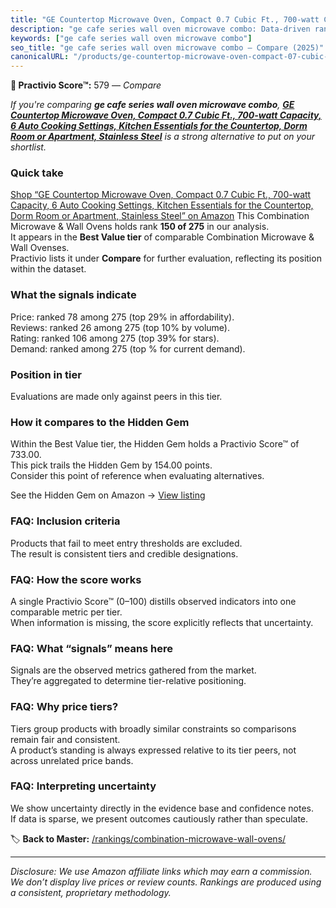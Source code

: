 ```yaml
---
title: "GE Countertop Microwave Oven, Compact 0.7 Cubic Ft., 700-watt Capacity, 6 Auto Cooking Settings, Kitchen Essentials for the Countertop, Dorm Room or Apartment, Stainless Steel"
description: "ge cafe series wall oven microwave combo: Data-driven ranking using the Practivio Score™. Positioned by quality, value, demand, findability, momentum."
keywords: ["ge cafe series wall oven microwave combo"]
seo_title: "ge cafe series wall oven microwave combo — Compare (2025)"
canonicalURL: "/products/ge-countertop-microwave-oven-compact-07-cubic-ft-700-watt-capacity-6-auto-cooking-settings-kitchen-essentials-for-the-countertop-dorm-room-or-apartment-stainless-steel-B010RX8GVY/"
---
```


**🛒 Practivio Score™:** 579 — _Compare_


*If you're comparing **ge cafe series wall oven microwave combo**, **[GE Countertop Microwave Oven, Compact 0.7 Cubic Ft., 700-watt Capacity, 6 Auto Cooking Settings, Kitchen Essentials for the Countertop, Dorm Room or Apartment, Stainless Steel](https://www.amazon.com/dp/B010RX8GVY?tag=practivio-20)** is a strong alternative to put on your shortlist.*
### Quick take
[Shop “GE Countertop Microwave Oven, Compact 0.7 Cubic Ft., 700-watt Capacity, 6 Auto Cooking Settings, Kitchen Essentials for the Countertop, Dorm Room or Apartment, Stainless Steel” on Amazon](https://www.amazon.com/dp/B010RX8GVY?tag=practivio-20)
This Combination Microwave & Wall Ovens holds rank **150 of 275** in our analysis.  
It appears in the **Best Value tier** of comparable Combination Microwave & Wall Ovenses.  
Practivio lists it under **Compare** for further evaluation, reflecting its position within the dataset.

### What the signals indicate
Price: ranked 78 among 275 (top 29% in affordability).  
Reviews: ranked 26 among 275 (top 10% by volume).  
Rating: ranked 106 among 275 (top 39% for stars).  
Demand: ranked  among 275 (top % for current demand).

### Position in tier
Evaluations are made only against peers in this tier.

### How it compares to the Hidden Gem
Within the Best Value tier, the Hidden Gem holds a Practivio Score™ of 733.00.  
This pick trails the Hidden Gem by 154.00 points.  
Consider this point of reference when evaluating alternatives.  

See the Hidden Gem on Amazon → [View listing](https://www.amazon.com/dp/B0DY11H2PJ?tag=practivio-20)

### FAQ: Inclusion criteria
Products that fail to meet entry thresholds are excluded.  
The result is consistent tiers and credible designations.

### FAQ: How the score works
A single Practivio Score™ (0–100) distills observed indicators into one comparable metric per tier.  
When information is missing, the score explicitly reflects that uncertainty.

### FAQ: What “signals” means here
Signals are the observed metrics gathered from the market.  
They’re aggregated to determine tier-relative positioning.

### FAQ: Why price tiers?
Tiers group products with broadly similar constraints so comparisons remain fair and consistent.  
A product’s standing is always expressed relative to its tier peers, not across unrelated price bands.

### FAQ: Interpreting uncertainty
We show uncertainty directly in the evidence base and confidence notes.  
If data is sparse, we present outcomes cautiously rather than speculate.

<!-- Missing template for Compare/CompareWithinPriceClass -->


🏷️ **Back to Master:** [/rankings/combination-microwave-wall-ovens/](/rankings/combination-microwave-wall-ovens/)

---
_Disclosure: We use Amazon affiliate links which may earn a commission. We don’t display live prices or review counts. Rankings are produced using a consistent, proprietary methodology._
